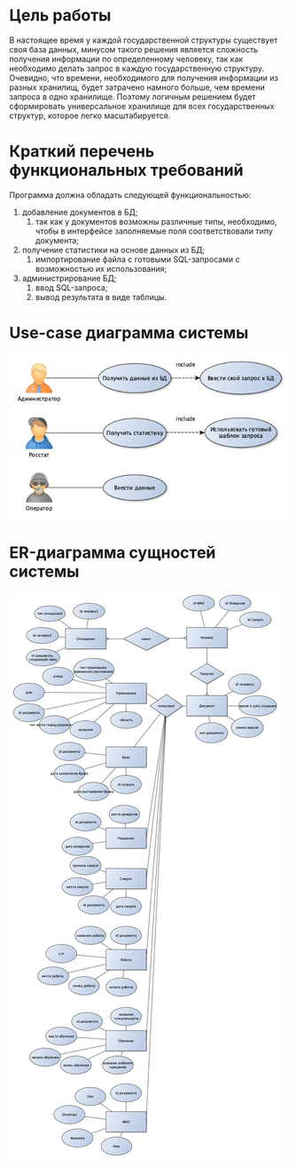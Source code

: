 # Цель работы

В настоящее время у каждой государственной структуры 
существует своя база данных, минусом такого решения 
является сложность получения информации по 
определенному человеку, так как необходимо 
делать запрос в каждую государственную структуру. 
Очевидно, что времени, необходимого для получения 
информации из разных хранилищ, будет затрачено 
намного больше, чем времени запроса в одно 
хранилище. Поэтому логичным решением будет 
сформировать универсальное хранилище для всех 
государственных структур, которое легко 
масштабируется.

# Краткий перечень функциональных требований
Программа должна обладать следующей функциональностью:
1. добавление документов в БД;
    1. так как у документов возможны различные типы, необходимо, чтобы в интерфейсе заполняемые поля соответствовали типу документа;
2. получение статистики на основе данных из БД;
    1. импортирование файла с готовыми SQL-запросами с возможностью их использования;
3. администрирование БД;
    1. ввод SQL-запроса;
    2. вывод результата в виде таблицы.


# Use-case диаграмма системы
![alt text](lab1/img/use-case.png)

# ER-диаграмма сущностей системы
![alt text](lab1/img/ER-diagram.png)
